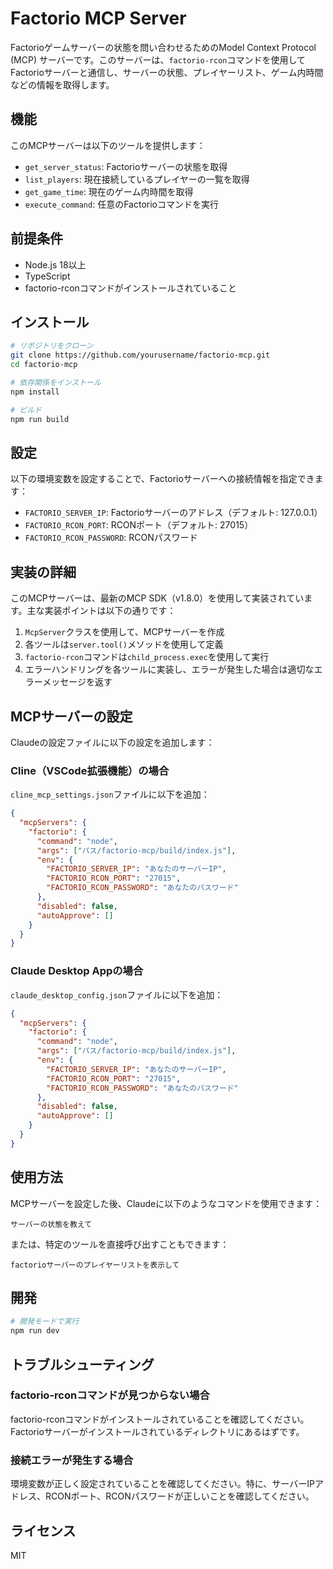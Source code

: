 # Factorio MCP Server

Factorioゲームサーバーの状態を問い合わせるためのModel Context Protocol (MCP) サーバーです。このサーバーは、`factorio-rcon`コマンドを使用してFactorioサーバーと通信し、サーバーの状態、プレイヤーリスト、ゲーム内時間などの情報を取得します。

## 機能

このMCPサーバーは以下のツールを提供します：

- `get_server_status`: Factorioサーバーの状態を取得
- `list_players`: 現在接続しているプレイヤーの一覧を取得
- `get_game_time`: 現在のゲーム内時間を取得
- `execute_command`: 任意のFactorioコマンドを実行

## 前提条件

- Node.js 18以上
- TypeScript
- factorio-rconコマンドがインストールされていること

## インストール

```bash
# リポジトリをクローン
git clone https://github.com/yourusername/factorio-mcp.git
cd factorio-mcp

# 依存関係をインストール
npm install

# ビルド
npm run build
```

## 設定

以下の環境変数を設定することで、Factorioサーバーへの接続情報を指定できます：

- `FACTORIO_SERVER_IP`: Factorioサーバーのアドレス（デフォルト: 127.0.0.1）
- `FACTORIO_RCON_PORT`: RCONポート（デフォルト: 27015）
- `FACTORIO_RCON_PASSWORD`: RCONパスワード

## 実装の詳細

このMCPサーバーは、最新のMCP SDK（v1.8.0）を使用して実装されています。主な実装ポイントは以下の通りです：

1. `McpServer`クラスを使用して、MCPサーバーを作成
2. 各ツールは`server.tool()`メソッドを使用して定義
3. `factorio-rcon`コマンドは`child_process.exec`を使用して実行
4. エラーハンドリングを各ツールに実装し、エラーが発生した場合は適切なエラーメッセージを返す

## MCPサーバーの設定

Claudeの設定ファイルに以下の設定を追加します：

### Cline（VSCode拡張機能）の場合

`cline_mcp_settings.json`ファイルに以下を追加：

```json
{
  "mcpServers": {
    "factorio": {
      "command": "node",
      "args": ["パス/factorio-mcp/build/index.js"],
      "env": {
        "FACTORIO_SERVER_IP": "あなたのサーバーIP",
        "FACTORIO_RCON_PORT": "27015",
        "FACTORIO_RCON_PASSWORD": "あなたのパスワード"
      },
      "disabled": false,
      "autoApprove": []
    }
  }
}
```

### Claude Desktop Appの場合

`claude_desktop_config.json`ファイルに以下を追加：

```json
{
  "mcpServers": {
    "factorio": {
      "command": "node",
      "args": ["パス/factorio-mcp/build/index.js"],
      "env": {
        "FACTORIO_SERVER_IP": "あなたのサーバーIP",
        "FACTORIO_RCON_PORT": "27015",
        "FACTORIO_RCON_PASSWORD": "あなたのパスワード"
      },
      "disabled": false,
      "autoApprove": []
    }
  }
}
```

## 使用方法

MCPサーバーを設定した後、Claudeに以下のようなコマンドを使用できます：

```
サーバーの状態を教えて
```

または、特定のツールを直接呼び出すこともできます：

```
factorioサーバーのプレイヤーリストを表示して
```

## 開発

```bash
# 開発モードで実行
npm run dev
```

## トラブルシューティング

### factorio-rconコマンドが見つからない場合

factorio-rconコマンドがインストールされていることを確認してください。Factorioサーバーがインストールされているディレクトリにあるはずです。

### 接続エラーが発生する場合

環境変数が正しく設定されていることを確認してください。特に、サーバーIPアドレス、RCONポート、RCONパスワードが正しいことを確認してください。

## ライセンス

MIT
